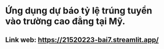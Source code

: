 # Ứng dụng dự báo tỷ lệ trúng tuyển vào trường cao đẳng tại Mỹ.
## Link web: https://21520223-bai7.streamlit.app/
